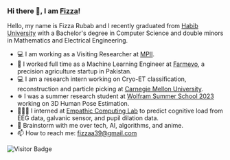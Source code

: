 ### Hi there 👋, I am [Fizza](https://fizza-rubab.github.io/)!

Hello, my name is Fizza Rubab and I recently graduated from [Habib University](https://habib.edu.pk/) with a Bachelor's degree in Computer Science and double minors in Mathematics and Electrical Engineering.
- 💻 I am working as a Visiting Researcher at [MPII](mpi-inf.mpg.de).
- 🌿 I worked full time as a Machine Learning Engineer at [Farmevo](https://farmevo.ai/), a precision agriculture startup in Pakistan.
- 💻 I am a research intern working on Cryo-ET classification, reconstruction and particle picking at [Carnegie Mellon University](https://www.cmu.edu/).
- ✵ I was a summer research student at [Wolfram Summer School 2023](https://education.wolfram.com/summer-school) working on 3D Human Pose Estimation.
- 👩🏻‍💻 I interned at [Empathic Computing Lab](http://empathiccomputing.org/) to predict cognitive load from EEG data, galvanic sensor, and pupil dilation data.
- 💬 Brainstorm with me over tech, AI, algorithms, and anime.
- 📫 How to reach me: fizzaa39@gmail.com
  
![Visitor Badge](https://visitor-badge.laobi.icu/badge?page_id=Fizza-Rubab.Fizza-Rubab)
